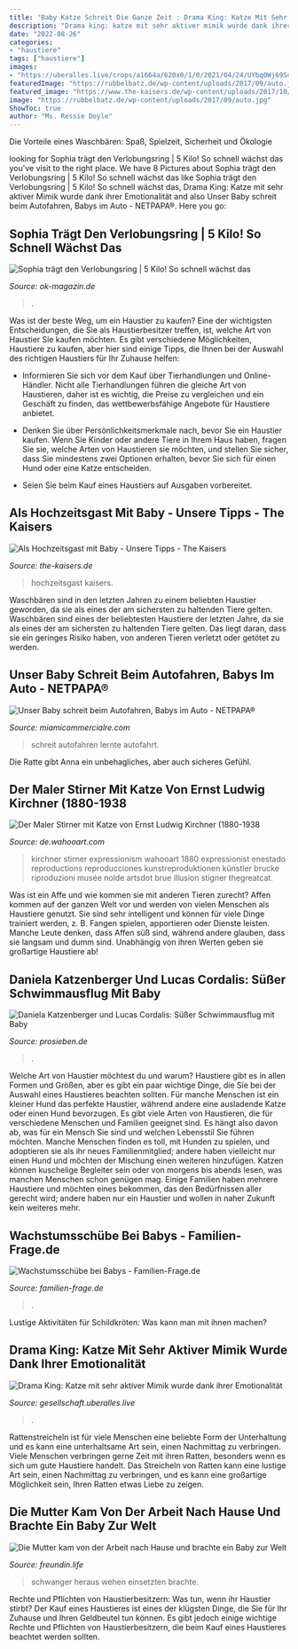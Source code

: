 ```yaml
---
title: "Baby Katze Schreit Die Ganze Zeit : Drama King: Katze Mit Sehr Aktiver Mimik Wurde Dank Ihrer Emotionalität"
description: "Drama king: katze mit sehr aktiver mimik wurde dank ihrer emotionalität"
date: "2022-08-26"
categories:
- "haustiere"
tags: ["haustiere"]
images:
- "https://uberalles.live/crops/a1664a/620x0/1/0/2021/04/24/UYbq0Wj69SoxdIovlOm8rONEjwUiCH2V61cZYErX.jpeg"
featuredImage: "https://rubbelbatz.de/wp-content/uploads/2017/09/auto.jpg"
featured_image: "https://www.the-kaisers.de/wp-content/uploads/2017/10/Hochzeitsgast_mit_Baby-7.jpg"
image: "https://rubbelbatz.de/wp-content/uploads/2017/09/auto.jpg"
ShowToc: true
author: "Ms. Ressie Doyle"
---
```



Die Vorteile eines Waschbären: Spaß, Spielzeit, Sicherheit und Ökologie

	

		
looking for Sophia trägt den Verlobungsring | 5 Kilo! So schnell wächst das you've visit to the right place. We have 8 Pictures about Sophia trägt den Verlobungsring | 5 Kilo! So schnell wächst das like Sophia trägt den Verlobungsring | 5 Kilo! So schnell wächst das, Drama King: Katze mit sehr aktiver Mimik wurde dank ihrer Emotionalität and also Unser Baby schreit beim Autofahren, Babys im Auto - NETPAPA®. Here you go:
		
    
## Sophia Trägt Den Verlobungsring | 5 Kilo! So Schnell Wächst Das

<img loading=lazy src="https://www.ok-magazin.de/sites/default/files/styles/facebook/public/media/gallery/2015/10/28/daniela-katzenberger-baby-ring_0.jpg?itok=6EqwKY_A" onerror="this.onerror=null;this.src='https://tse1.mm.bing.net/th?id=OIP.iYigjZyEkH8GJiZJ1NFpywHaH1&amp;pid=15.1';" alt="Sophia trägt den Verlobungsring | 5 Kilo! So schnell wächst das">

_Source: ok-magazin.de_

>. 

	

Was ist der beste Weg, um ein Haustier zu kaufen?
Eine der wichtigsten Entscheidungen, die Sie als Haustierbesitzer treffen, ist, welche Art von Haustier Sie kaufen möchten. Es gibt verschiedene Möglichkeiten, Haustiere zu kaufen, aber hier sind einige Tipps, die Ihnen bei der Auswahl des richtigen Haustiers für Ihr Zuhause helfen:
- Informieren Sie sich vor dem Kauf über Tierhandlungen und Online-Händler. Nicht alle Tierhandlungen führen die gleiche Art von Haustieren, daher ist es wichtig, die Preise zu vergleichen und ein Geschäft zu finden, das wettbewerbsfähige Angebote für Haustiere anbietet.

- Denken Sie über Persönlichkeitsmerkmale nach, bevor Sie ein Haustier kaufen. Wenn Sie Kinder oder andere Tiere in Ihrem Haus haben, fragen Sie sie, welche Arten von Haustieren sie möchten, und stellen Sie sicher, dass Sie mindestens zwei Optionen erhalten, bevor Sie sich für einen Hund oder eine Katze entscheiden.

- Seien Sie beim Kauf eines Haustiers auf Ausgaben vorbereitet.

    
## Als Hochzeitsgast Mit Baby - Unsere Tipps - The Kaisers

<img loading=lazy src="https://www.the-kaisers.de/wp-content/uploads/2017/10/Hochzeitsgast_mit_Baby-7.jpg" onerror="this.onerror=null;this.src='https://tse1.mm.bing.net/th?id=OIP.U3OxTsx60XLtQK3q5Xug3QHaE8&amp;pid=15.1';" alt="Als Hochzeitsgast mit Baby - Unsere Tipps - The Kaisers">

_Source: the-kaisers.de_

>hochzeitsgast kaisers. 

	

Waschbären sind in den letzten Jahren zu einem beliebten Haustier geworden, da sie als eines der am sichersten zu haltenden Tiere gelten.
Waschbären sind eines der beliebtesten Haustiere der letzten Jahre, da sie als eines der am sichersten zu haltenden Tiere gelten. Das liegt daran, dass sie ein geringes Risiko haben, von anderen Tieren verletzt oder getötet zu werden.

    
## Unser Baby Schreit Beim Autofahren, Babys Im Auto - NETPAPA®

<img loading=lazy src="https://rubbelbatz.de/wp-content/uploads/2017/09/auto.jpg" onerror="this.onerror=null;this.src='https://tse2.mm.bing.net/th?id=OIP.ZjhDVyFomdx_KCINM_4OJQHaFj&amp;pid=15.1';" alt="Unser Baby schreit beim Autofahren, Babys im Auto - NETPAPA®">

_Source: miamicommercialre.com_

>schreit autofahren lernte autofahrt. 

	

Die Ratte gibt Anna ein unbehagliches, aber auch sicheres Gefühl.

    
## Der Maler Stirner Mit Katze Von Ernst Ludwig Kirchner (1880-1938

<img loading=lazy src="https://de.wahooart.com/A55A04/w.nsf/O/BRUE-8LHTSG/$File/ERNST-LUDWIG-KIRCHNER-THE-PAINTER-STIRNER-WITH-CAT.JPG" onerror="this.onerror=null;this.src='https://tse2.mm.bing.net/th?id=OIP.xkSeb8DZJ0GN9APLfcXzeQHaJm&amp;pid=15.1';" alt="Der Maler Stirner mit Katze von Ernst Ludwig Kirchner (1880-1938">

_Source: de.wahooart.com_

>kirchner stirner expressionism wahooart 1880 expressionist enestado reproductions reproducciones kunstreproduktionen künstler brucke riproduzioni musée nolde artsdot brue illusion stigner thegreatcat. 

	

Was ist ein Affe und wie kommen sie mit anderen Tieren zurecht?
Affen kommen auf der ganzen Welt vor und werden von vielen Menschen als Haustiere genutzt. Sie sind sehr intelligent und können für viele Dinge trainiert werden, z. B. Fangen spielen, apportieren oder Dienste leisten. Manche Leute denken, dass Affen süß sind, während andere glauben, dass sie langsam und dumm sind. Unabhängig von ihren Werten geben sie großartige Haustiere ab!

    
## Daniela Katzenberger Und Lucas Cordalis: Süßer Schwimmausflug Mit Baby

<img loading=lazy src="https://i3-img.prosieben.de/pis/ezone/f23eqgELB38wdEB0AB1fHPDQCtTDCJ4UYl_Ic-IXCoYylZ0mXaheiyCf8r-rAPqXoJhS5ccKE64i1AGkynIDDDlYDv3rgq2pglRbxQaKe7AjpTFuoKpqVHVTqNOpmWvWaSXngCsJEhzxd1m2tPC9X112-hxYsR0V7gD_BFgUI103MfMUK5t8XqrvvklBtungAKVrfz9EsnybbSM_2FY6oHU58ghUeOSTfbPTKLFdAMHHqI2WXrpP8GDn0L7TaSG0fdywANJOP2sO54qjDRiU6KvPzsWfLVfPT5XZXDSwR309owwIdbSPV9hl-kLRBTqVxSlUi32c-T776vdW-kbVr97owunIuAtbz-MGu2FrAGOfFaCKRH4M8B-Sg5_VPDmMbEvhXm185U1rR7PF9Qxac9wAax0vbPPnAcs0lzoGRcFMqm0HlFggeCr_idUxNhE72Ak/profile:mag-996x562" onerror="this.onerror=null;this.src='https://tse2.mm.bing.net/th?id=OIP.iZGY9KZV4IEL6BKE94Wv3gHaEL&amp;pid=15.1';" alt="Daniela Katzenberger und Lucas Cordalis: Süßer Schwimmausflug mit Baby">

_Source: prosieben.de_

>. 

	

Welche Art von Haustier möchtest du und warum?
Haustiere gibt es in allen Formen und Größen, aber es gibt ein paar wichtige Dinge, die Sie bei der Auswahl eines Haustieres beachten sollten. Für manche Menschen ist ein kleiner Hund das perfekte Haustier, während andere eine ausladende Katze oder einen Hund bevorzugen. Es gibt viele Arten von Haustieren, die für verschiedene Menschen und Familien geeignet sind. Es hängt also davon ab, was für ein Mensch Sie sind und welchen Lebensstil Sie führen möchten.
Manche Menschen finden es toll, mit Hunden zu spielen, und adoptieren sie als ihr neues Familienmitglied; andere haben vielleicht nur einen Hund und möchten der Mischung einen weiteren hinzufügen. Katzen können kuschelige Begleiter sein oder von morgens bis abends lesen, was manchen Menschen schon genügen mag. Einige Familien haben mehrere Haustiere und möchten eines bekommen, das den Bedürfnissen aller gerecht wird; andere haben nur ein Haustier und wollen in naher Zukunft kein weiteres mehr.

    
## Wachstumsschübe Bei Babys - Familien-Frage.de

<img loading=lazy src="https://www.familien-frage.de/wp-content/uploads/familien-frage_de/bigstock-Baby-Boy-In-White-Sunny-Bedroo-110389853-740x493.jpg" onerror="this.onerror=null;this.src='https://tse4.mm.bing.net/th?id=OIP.CphpLnRZsRPAx32TWQ5hZgHaE7&amp;pid=15.1';" alt="Wachstumsschübe bei Babys - Familien-Frage.de">

_Source: familien-frage.de_

>. 

	

Lustige Aktivitäten für Schildkröten: Was kann man mit ihnen machen?

    
## Drama King: Katze Mit Sehr Aktiver Mimik Wurde Dank Ihrer Emotionalität

<img loading=lazy src="https://uberalles.live/crops/a1664a/620x0/1/0/2021/04/24/UYbq0Wj69SoxdIovlOm8rONEjwUiCH2V61cZYErX.jpeg" onerror="this.onerror=null;this.src='https://tse2.mm.bing.net/th?id=OIP.FjrymdkDVkoZevH_OCNiiAHaFq&amp;pid=15.1';" alt="Drama King: Katze mit sehr aktiver Mimik wurde dank ihrer Emotionalität">

_Source: gesellschaft.uberalles.live_

>. 

	

Rattenstreicheln ist für viele Menschen eine beliebte Form der Unterhaltung und es kann eine unterhaltsame Art sein, einen Nachmittag zu verbringen.
Viele Menschen verbringen gerne Zeit mit ihren Ratten, besonders wenn es sich um gute Haustiere handelt. Das Streicheln von Ratten kann eine lustige Art sein, einen Nachmittag zu verbringen, und es kann eine großartige Möglichkeit sein, Ihren Ratten etwas Liebe zu zeigen.

    
## Die Mutter Kam Von Der Arbeit Nach Hause Und Brachte Ein Baby Zur Welt

<img loading=lazy src="https://freundin.life/crops/a8198d/620x0/1/0/2021/07/18/Vz3wlkEM3XdkzECVKQtRf2NmbsGNSMH4fohPrVHH.png" onerror="this.onerror=null;this.src='https://tse4.mm.bing.net/th?id=OIP.wXhSgjlxEF3XhNqBQ1lQIwHaJq&amp;pid=15.1';" alt="Die Mutter kam von der Arbeit nach Hause und brachte ein Baby zur Welt">

_Source: freundin.life_

>schwanger heraus wehen einsetzten brachte. 

	

Rechte und Pflichten von Haustierbesitzern: Was tun, wenn ihr Haustier stirbt?
Der Kauf eines Haustieres ist eines der klügsten Dinge, die Sie für Ihr Zuhause und Ihren Geldbeutel tun können. Es gibt jedoch einige wichtige Rechte und Pflichten von Haustierbesitzern, die beim Kauf eines Haustieres beachtet werden sollten.

